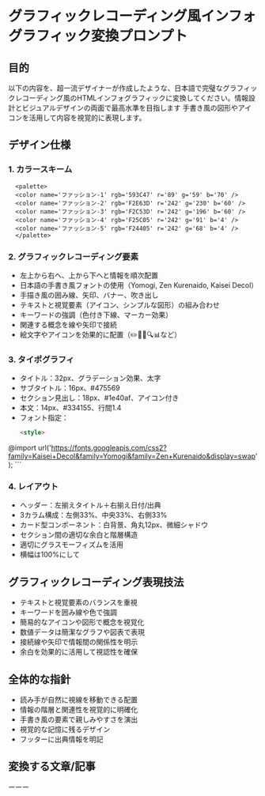 # グラフィックレコーディング風インフォグラフィック変換プロンプト
## 目的
  以下の内容を、超一流デザイナーが作成したような、日本語で完璧なグラフィックレコーディング風のHTMLインフォグラフィックに変換してください。情報設計とビジュアルデザインの両面で最高水準を目指します
  手書き風の図形やアイコンを活用して内容を視覚的に表現します。
## デザイン仕様
### 1. カラースキーム
```
  <palette>
  <color name='ファッション-1' rgb='593C47' r='89' g='59' b='70' />
  <color name='ファッション-2' rgb='F2E63D' r='242' g='230' b='60' />
  <color name='ファッション-3' rgb='F2C53D' r='242' g='196' b='60' />
  <color name='ファッション-4' rgb='F25C05' r='242' g='91' b='4' />
  <color name='ファッション-5' rgb='F24405' r='242' g='68' b='4' />
  </palette>
```
### 2. グラフィックレコーディング要素
- 左上から右へ、上から下へと情報を順次配置
- 日本語の手書き風フォントの使用（Yomogi, Zen Kurenaido, Kaisei Decol）
- 手描き風の囲み線、矢印、バナー、吹き出し
- テキストと視覚要素（アイコン、シンプルな図形）の組み合わせ
- キーワードの強調（色付き下線、マーカー効果）
- 関連する概念を線や矢印で接続
- 絵文字やアイコンを効果的に配置（✏️📌📝🔍📊など）
### 3. タイポグラフィ
  - タイトル：32px、グラデーション効果、太字
  - サブタイトル：16px、#475569
  - セクション見出し：18px、#1e40af、アイコン付き
  - 本文：14px、#334155、行間1.4
  - フォント指定：
    ```html
    <style>
    
@import
 url('https://fonts.googleapis.com/css2?family=Kaisei+Decol&family=Yomogi&family=Zen+Kurenaido&display=swap');
    </style>
    ```
### 4. レイアウト
  - ヘッダー：左揃えタイトル＋右揃え日付/出典
  - 3カラム構成：左側33%、中央33%、右側33%
  - カード型コンポーネント：白背景、角丸12px、微細シャドウ
  - セクション間の適切な余白と階層構造
  - 適切にグラスモーフィズムを活用
  - 横幅は100%にして
## グラフィックレコーディング表現技法
- テキストと視覚要素のバランスを重視
- キーワードを囲み線や色で強調
- 簡易的なアイコンや図形で概念を視覚化
- 数値データは簡潔なグラフや図表で表現
- 接続線や矢印で情報間の関係性を明示
- 余白を効果的に活用して視認性を確保
## 全体的な指針
- 読み手が自然に視線を移動できる配置
- 情報の階層と関連性を視覚的に明確化
- 手書き風の要素で親しみやすさを演出
- 視覚的な記憶に残るデザイン
- フッターに出典情報を明記
## 変換する文章/記事

ーーー